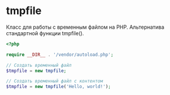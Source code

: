 # tmpfile
Класс для работы с временным файлом на PHP. Альтернатива стандартной функции tmpfile().

```php
<?php

require __DIR__ . '/vendor/autoload.php';

// Создать временный файл
$tmpfile = new tmpfile;

// Создать временный файл с контентом
$tmpfile = new tmpfile('Hello, world!');
```
